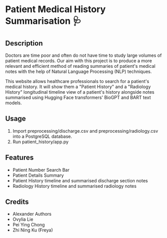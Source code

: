 # Patient Medical History Summarisation &#129658;

## Description

Doctors are time poor and often do not have time to study large volumes of patient medical records. Our 
aim with this project is to produce a more relevant and efficient method of reading summaries of patient's 
medical notes with the help of Natural Language Processing (NLP) techniques.

This website allows healthcare professionals to search for a patient's medical history. It will show 
them a "Patient History" and a "Radiology History" longitudinal timeline view of a patient's history 
alongside notes summarised using Hugging Face transformers' BioGPT and BART text models.

## Usage

1. Import preprocessing/discharge.csv and preprocessing/radiology.csv into a PostgreSQL database.
2. Run patient_history/app.py

## Features

- Patient Number Search Bar
- Patient Details Summary
- Patient History timeline and summarised discharge section notes
- Radiology History timeline and summarised radiology notes

## Credits

- Alexander Authors
- Ovylia Lie
- Pei Ying Chong
- Zhi Ning Ku (Freya)
